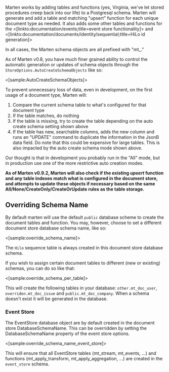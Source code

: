 <!--Title:Marten and the Postgresql Schema-->
<!--Url:schema-->

Marten works by adding tables and functions (yes, Virginia, we've let stored procedures creep back into our life) to a Postgresql schema. Marten will generate and add a table and matching "upsert" function for each unique document type as needed. It also adds some other tables and functions for the <[linkto:documentation/events;title=event store functionality]> and <[linkto:documentation/documents/identity/sequential;title=HiLo id generation]>

In all cases, the Marten schema objects are all prefixed with "mt_."

As of Marten v0.8, you have much finer grained ability to control the automatic generation or updates of schema objects through the 
`StoreOptions.AutoCreateSchemaObjects` like so:

<[sample:AutoCreateSchemaObjects]>

To prevent unnecessary loss of data, even in development, on the first usage of a document type, Marten will:

1. Compare the current schema table to what's configured for that document type
1. If the table matches, do nothing
1. If the table is missing, try to create the table depending on the auto create schema setting shown above
1. If the table has new, searchable columns, adds the new column and runs an "UPDATE" command to duplicate the 
   information in the JsonB data field. Do note that this could be expensive for large tables. This is also impacted
   by the auto create schema mode shown above.

Our thought is that in development you probably run in the "All" mode, but in production use one of the more restrictive auto creation modes.

**As of Marten v0.9.2, Marten will also check if the existing _upsert_ function and any table indexes match 
what is configured in the document store, and attempts to update these objects if necessary based on the same
All/None/CreateOnly/CreateOrUpdate rules as the table storage.**


## Overriding Schema Name

By default marten will use the default `public` database scheme to create the document tables and function. You may, however, choose to set a different document store database schema name, like so:

<[sample:override_schema_name]>

The `Hilo` sequence table is always created in this document store database schema.

If you wish to assign certain document tables to different (new or existing) schemas, you can do so like that:

<[sample:override_schema_per_table]>

This will create the following tables in your database: `other.mt_doc_user`, `overriden.mt_doc_issue` and `public.mt_doc_company`. When a schema doesn't exist it will be generated in the database.

### Event Store
The EventStore database object are by default created in the document store DatabaseSchemaName. This can be overridden by setting the DatabaseSchemaName property of the event store options.

<[sample:override_schema_name_event_store]>

This will ensure that all EventStore tables (mt_stream, mt_events, ...) and functions (mt_apply_transform, mt_apply_aggregation, ...) are created in the `event_store` schema.